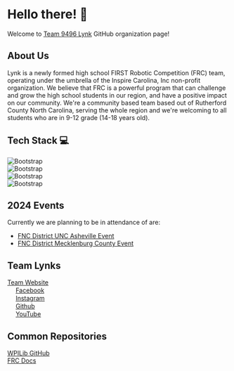# Hello there! 👋
Welcome to 
[Team 9496 Lynk](https://www.thebluealliance.com/team/9496) 
GitHub organization page! </br>

## About Us 
Lynk is a newly formed high school FIRST Robotic Competition (FRC) team, operating under the umbrella of the Inspire Carolina, Inc non-profit organization. We believe that FRC is a powerful program that can challenge and grow the high school students in our region, and have a positive impact on our community. We're a community based team based out of Rutherford County North Carolina, serving the whole region and we're welcoming to all students who are in 9-12 grade (14-18 years old).

## Tech Stack 💻
![Bootstrap](https://img.shields.io/badge/-Java-05122A?style=for-the-badge&logo=Java&color=bf5700) </br>
![Bootstrap](https://img.shields.io/badge/-Gradle-05122A?style=for-the-badge&logo=Gradle&color=bf5700) </br>
![Bootstrap](https://img.shields.io/badge/-Github-05122A?style=for-the-badge&logo=Github&color=bf5700) </br>
![Bootstrap](https://img.shields.io/badge/-Visual%20Studio%20Code-05122A?style=for-the-badge&logo=Visual-Studio-Code&color=bf5700) </br>


## 2024 Events
Currently we are planning to be in attendance of are: </br>
- [FNC District UNC Asheville Event](https://www.thebluealliance.com/event/2024ncash) </br>
- [FNC District Mecklenburg County Event](https://www.thebluealliance.com/event/2024ncmec) </br>

## Team Lynks
[Team Website](https://lynkrobotics.org) </br>
<img src="https://raw.githubusercontent.com/rahuldkjain/github-profile-readme-generator/master/src/images/icons/Social/facebook.svg" width="15" height="15"> 
[Facebook](https://www.facebook.com/lynkfrc) </br>
<img src="https://raw.githubusercontent.com/rahuldkjain/github-profile-readme-generator/master/src/images/icons/Social/instagram.svg" width="15" height="15">
[Instagram](https://www.instagram.com/lynkfrc/)</br>
<img src="https://static-00.iconduck.com/assets.00/github-icon-1024x1024-59k0a53p.png" width="15" height="15">
[Github](https://github.com/LynkRobotics) </br>
<img src="https://raw.githubusercontent.com/rahuldkjain/github-profile-readme-generator/master/src/images/icons/Social/youtube.svg" width="15" height="15">
[YouTube](https://www.youtube.com/@LynkFRC/) </br>



## Common Repositories 
[WPILib GitHub](https://github.com/wpilibsuite/allwpilib) </br>
[FRC Docs](https://docs.wpilib.org/en/stable/index.html) </br>

